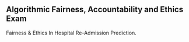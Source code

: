 ## Algorithmic Fairness, Accountability and Ethics Exam

Fairness & Ethics In Hospital Re-Admission Prediction.
